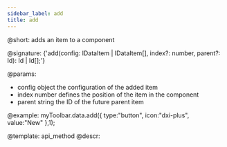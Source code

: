 ```yaml
---
sidebar_label: add
title: add
---          
```


@short: adds an item to a component

@signature: {'add(config: IDataItem | IDataItem[], index?: number, parent?: Id): Id | Id[];'}

@params:
- config 		object    		the configuration of the added item
- index 		number	    	defines the position of the item in the component
- parent 		string		    the ID of the future parent item

@example:
myToolbar.data.add({
    type:"button",
    icon:"dxi-plus",
    value:"New"
},1);

@template: api_method
@descr:
